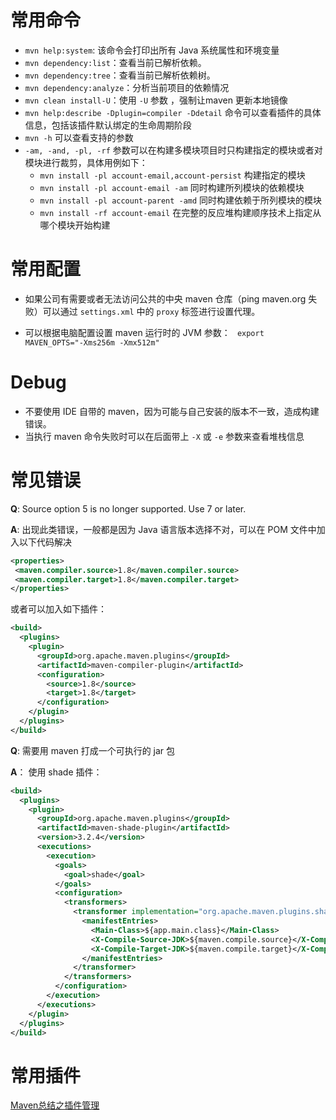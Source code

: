 # 常用命令

- `mvn help:system`: 该命令会打印出所有 Java 系统属性和环境变量
- `mvn dependency:list`：查看当前已解析依赖。
- `mvn dependency:tree`：查看当前已解析依赖树。
- `mvn dependency:analyze`：分析当前项目的依赖情况
- `mvn clean install-U`：使用 `-U` 参数 ，强制让maven 更新本地镜像
- `mvn help:describe -Dplugin=compiler -Ddetail` 命令可以查看插件的具体信息，包括该插件默认绑定的生命周期阶段
- `mvn -h` 可以查看支持的参数
- `-am, -and, -pl, -rf` 参数可以在构建多模块项目时只构建指定的模块或者对模块进行裁剪，具体用例如下：
  - `mvn install -pl account-email,account-persist` 构建指定的模块
  - `mvn install -pl account-email -am` 同时构建所列模块的依赖模块
  - `mvn install -pl account-parent -amd` 同时构建依赖于所列模块的模块
  - `mvn install -rf account-email` 在完整的反应堆构建顺序技术上指定从哪个模块开始构建

# 常用配置

- 如果公司有需要或者无法访问公共的中央 maven 仓库（ping maven.org 失败）可以通过 `settings.xml` 中的 `proxy` 标签进行设置代理。

- 可以根据电脑配置设置 maven 运行时的 JVM 参数： ` export MAVEN_OPTS="-Xms256m -Xmx512m"`


# Debug

- 不要使用 IDE 自带的 maven，因为可能与自己安装的版本不一致，造成构建错误。
- 当执行 maven 命令失败时可以在后面带上 `-X` 或 `-e` 参数来查看堆栈信息

# 常见错误

**Q**: Source option 5 is no longer supported. Use 7 or later.

**A**: 出现此类错误，一般都是因为 Java 语言版本选择不对，可以在 POM 文件中加入以下代码解决

 ```xml
<properties>
  <maven.compiler.source>1.8</maven.compiler.source>
  <maven.compiler.target>1.8</maven.compiler.target>
</properties>
 ```

或者可以加入如下插件：

```xml
<build>
  <plugins>
    <plugin>
      <groupId>org.apache.maven.plugins</groupId>
      <artifactId>maven-compiler-plugin</artifactId>
      <configuration>
        <source>1.8</source>
        <target>1.8</target>
      </configuration>
    </plugin>
  </plugins>
</build>
```



**Q**: 需要用 maven 打成一个可执行的 jar 包

**A**： 使用 shade 插件：

```xml
<build>
  <plugins>
    <plugin>
      <groupId>org.apache.maven.plugins</groupId>
      <artifactId>maven-shade-plugin</artifactId>
      <version>3.2.4</version>
      <executions>
        <execution>
          <goals>
            <goal>shade</goal>
          </goals>
          <configuration>
            <transformers>
              <transformer implementation="org.apache.maven.plugins.shade.resource.ManifestResourceTransformer">
                <manifestEntries>
                  <Main-Class>${app.main.class}</Main-Class>
                  <X-Compile-Source-JDK>${maven.compile.source}</X-Compile-Source-JDK>
                  <X-Compile-Target-JDK>${maven.compile.target}</X-Compile-Target-JDK>
                </manifestEntries>
              </transformer>
            </transformers>
          </configuration>
        </execution>
      </executions>
    </plugin>
  </plugins>
</build>
```

# 常用插件

[Maven总结之插件管理](https://sq.163yun.com/blog/article/170713335421394944)

